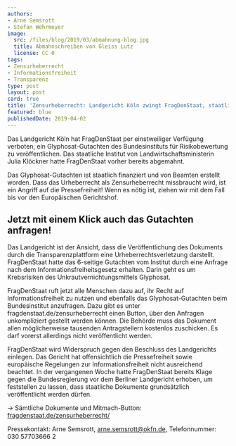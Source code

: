 ```yaml
---
authors:
- Arne Semsrott
- Stefan Wehrmeyer
image:
  src: /files/blog/2019/03/abmahnung-blog.jpg
  title: Abmahnschreiben von Gleiss Lutz
  license: CC 0
tags:
- Zensurheberrecht
- Informationsfreiheit
- Transparenz
type: post
layout: post
card: true
title: 'Zensurheberrecht: Landgericht Köln zwingt FragDenStaat, staatliches Glyphosat-Gutachten zu löschen'
featured: blue
publishedDate: 2019-04-02
---
```


Das Landgericht Köln hat FragDenStaat per einstweiliger Verfügung verboten, ein Glyphosat-Gutachten des Bundesinstituts für Risikobewertung zu veröffentlichen. Das staatliche Institut von Landwirtschaftsministerin Julia Klöckner hatte FragDenStaat vorher bereits abgemahnt.

Das Glyphosat-Gutachten ist staatlich finanziert und von Beamten erstellt worden. Dass das Urheberrecht als Zensurheberrecht missbraucht wird, ist ein Angriff auf die Pressefreiheit! Wenn es nötig ist, ziehen wir mit dem Fall bis vor den Europäischen Gerichtshof.

## Jetzt mit einem Klick auch das Gutachten anfragen!

Das Landgericht ist der Ansicht, dass die Veröffentlichung des Dokuments durch die Transparenzplattform eine Urheberrechtsverletzung darstellt. FragDenStaat hatte das 6-seitige Gutachten vom Institut durch eine Anfrage nach dem Informationsfreiheitsgesetz erhalten. Darin geht es um Krebsrisiken des Unkrautvernichtungsmittels Glyphosat.

FragDenStaat ruft jetzt alle Menschen dazu auf, ihr Recht auf Informationsfreiheit zu nutzen und ebenfalls das Glyphosat-Gutachten beim Bundesinstitut anzufragen. Dazu gibt es unter fragdenstaat.de/zensurheberrecht einen Button, über den Anfragen unkompliziert gestellt werden können. Die Behörde muss das Dokument allen möglicherweise tausenden Antragstellern kostenlos zuschicken. Es darf vorerst allerdings nicht veröffentlicht werden.

FragDenStaat wird Widerspruch gegen den Beschluss des Landgerichts einlegen. Das Gericht hat offensichtlich die Pressefreiheit sowie europäische Regelungen zur Informationsfreiheit nicht ausreichend beachtet. In der vergangenen Woche hatte FragDenStaat bereits Klage gegen die Bundesregierung vor dem Berliner Landgericht erhoben, um feststellen zu lassen, dass staatliche Dokumente grundsätzlich veröffentlicht werden dürfen.

→ Sämtliche Dokumente und Mitmach-Button: [fragdenstaat.de/zensurheberrecht/](https://fragdenstaat.de/zensurheberrecht/)

Pressekontakt: Arne Semsrott, arne.semsrott@okfn.de, Telefonnummer: 030 57703666 2